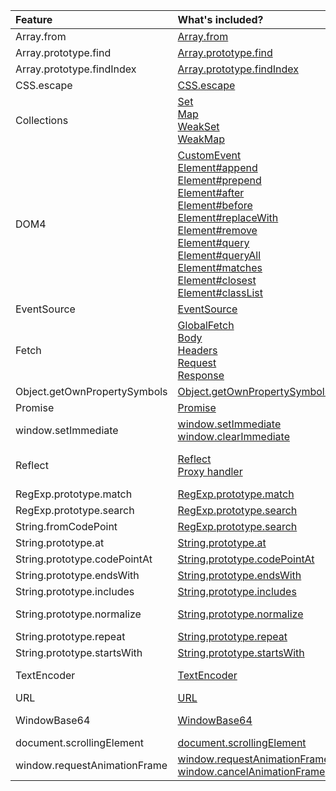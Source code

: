 | Feature | What's included? | Type | License |
|:--------|:-----------------|:-----|:------- |
| 		Array.from | 		[Array.from](https://developer.mozilla.org/ru/docs/Web/JavaScript/Reference/Global_Objects/Array/from)<br /> | 		ecma | 		MIT |
| 		Array.prototype.find | 		[Array.prototype.find](https://developer.mozilla.org/ru/docs/Web/JavaScript/Reference/Global_Objects/Array/find)<br /> | 		ecma | 		MIT |
| 		Array.prototype.findIndex | 		[Array.prototype.findIndex](http://people.mozilla.org/~jorendorff/es6-draft.html#sec-array.prototype.findindex)<br /> | 		ecma | 		MIT |
| 		CSS.escape | 		[CSS.escape](https://developer.mozilla.org/en-US/docs/Web/API/CSS/escape)<br /> | 		w3c | 		MIT |
| 		Collections | 		[Set](https://developer.mozilla.org/ru/docs/Web/JavaScript/Reference/Global_Objects/Set)<br />[Map](https://developer.mozilla.org/ru/docs/Web/JavaScript/Reference/Global_Objects/Map)<br />[WeakSet](https://developer.mozilla.org/ru/docs/Web/JavaScript/Reference/Global_Objects/WeakSet)<br />[WeakMap](https://developer.mozilla.org/ru/docs/Web/JavaScript/Reference/Global_Objects/WeakMap)<br /> | 		ecma | 		MIT |
| 		DOM4 | 		[CustomEvent](https://developer.mozilla.org/en-US/docs/Web/API/CustomEvent)<br />[Element#append](https://dom.spec.whatwg.org/#dom-parentnode-appendnodes)<br />[Element#prepend](https://dom.spec.whatwg.org/#dom-parentnode-prependnodes)<br />[Element#after](https://dom.spec.whatwg.org/#dom-childnode-afternodes)<br />[Element#before](https://dom.spec.whatwg.org/#dom-childnode-beforenodes)<br />[Element#replaceWith](https://dom.spec.whatwg.org/#dom-childnode-replacewithnodes)<br />[Element#remove](https://dom.spec.whatwg.org/#dom-childnode-remove)<br />[Element#query](https://dom.spec.whatwg.org/#dom-elements-queryrelativeselectors)<br />[Element#queryAll](https://dom.spec.whatwg.org/#dom-elements-queryallrelativeselectors)<br />[Element#matches](https://dom.spec.whatwg.org/#dom-element-matchesselectors)<br />[Element#closest](https://dom.spec.whatwg.org/#dom-element-closestselectors)<br />[Element#classList](https://developer.mozilla.org/en-US/docs/Web/API/Element/classList)<br /> | 		w3c, whatwg | 		MIT |
| 		EventSource | 		[EventSource](https://developer.mozilla.org/en-US/docs/Web/API/EventSource)<br /> | 		whatwg | 		MIT |
| 		Fetch | 		[GlobalFetch](https://developer.mozilla.org/en-US/docs/Web/API/Fetch_API)<br />[Body](https://developer.mozilla.org/en-US/docs/Web/API/Body)<br />[Headers](https://developer.mozilla.org/en-US/docs/Web/API/Headers)<br />[Request](https://developer.mozilla.org/en-US/docs/Web/API/Request)<br />[Response](https://developer.mozilla.org/en-US/docs/Web/API/Response)<br /> | 		whatwg | 		MIT |
| 		Object.getOwnPropertySymbols | 		[Object.getOwnPropertySymbols](https://developer.mozilla.org/ru/docs/Web/JavaScript/Reference/Global_Objects/Object/getOwnPropertySymbols)<br /> | 		ecma | 		MIT |
| 		Promise | 		[Promise](https://developer.mozilla.org/en-US/docs/Web/JavaScript/Reference/Global_Objects/Promise)<br /> | 		ecma | 		MIT |
| 		window.setImmediate | 		[window.setImmediate](undefined)<br />[window.clearImmediate](undefined)<br /> | 		w3c | 		MIT |
| 		Reflect | 		[Reflect](https://developer.mozilla.org/ru/docs/Web/JavaScript/Reference/Global_Objects/Reflect)<br />[Proxy handler](https://developer.mozilla.org/en-US/docs/Web/JavaScript/Reference/Global_Objects/Proxy/handler)<br /> | 		ecma | 		Apache License, MPL |
| 		RegExp.prototype.match | 		[RegExp.prototype.match](http://people.mozilla.org/~jorendorff/es6-draft.html#sec-regexp.prototype.match)<br /> | 		ecma | 		MIT |
| 		RegExp.prototype.search | 		[RegExp.prototype.search](http://people.mozilla.org/~jorendorff/es6-draft.html#sec-regexp.prototype.search)<br /> | 		ecma | 		MIT |
| 		String.fromCodePoint | 		[RegExp.prototype.search](https://developer.mozilla.org/ru/docs/Web/JavaScript/Reference/Global_Objects/String/fromCodePoint)<br /> | 		ecma | 		MIT |
| 		String.prototype.at | 		[String.prototype.at](https://github.com/mathiasbynens/String.prototype.at)<br /> | 		proposal | 		MIT |
| 		String.prototype.codePointAt | 		[String.prototype.codePointAt](https://developer.mozilla.org/ru/docs/Web/JavaScript/Reference/Global_Objects/String/codePointAt)<br /> | 		ecma | 		MIT |
| 		String.prototype.endsWith | 		[String.prototype.endsWith](https://developer.mozilla.org/ru/docs/Web/JavaScript/Reference/Global_Objects/String/endsWith)<br /> | 		ecma | 		MIT |
| 		String.prototype.includes | 		[String.prototype.includes](https://developer.mozilla.org/ru/docs/Web/JavaScript/Reference/Global_Objects/String/includes)<br /> | 		ecma | 		MIT |
| 		String.prototype.normalize | 		[String.prototype.normalize](https://developer.mozilla.org/ru/docs/Web/JavaScript/Reference/Global_Objects/String/normalize)<br /> | 		ecma | 		MIT, GPL |
| 		String.prototype.repeat | 		[String.prototype.repeat](undefined)<br /> | 		ecma | 		MIT |
| 		String.prototype.startsWith | 		[String.prototype.startsWith](https://developer.mozilla.org/ru/docs/Web/JavaScript/Reference/Global_Objects/String/startsWith)<br /> | 		ecma | 		MIT |
| 		TextEncoder | 		[TextEncoder](https://developer.mozilla.org/en-US/docs/Web/API/TextDecoder)<br /> | 		whatwg | 		Apache License |
| 		URL | 		[URL](undefined)<br /> | 		whatwg | 		MIT |
| 		WindowBase64 | 		[WindowBase64](undefined)<br /> | 		w3c, whatwg | 		WTFPL |
| 		document.scrollingElement | 		[document.scrollingElement](undefined)<br /> | 		w3c | 		MIT |
| 		window.requestAnimationFrame | 		[window.requestAnimationFrame](undefined)<br />[window.cancelAnimationFrame](undefined)<br /> | 		w3c | 		MIT |
